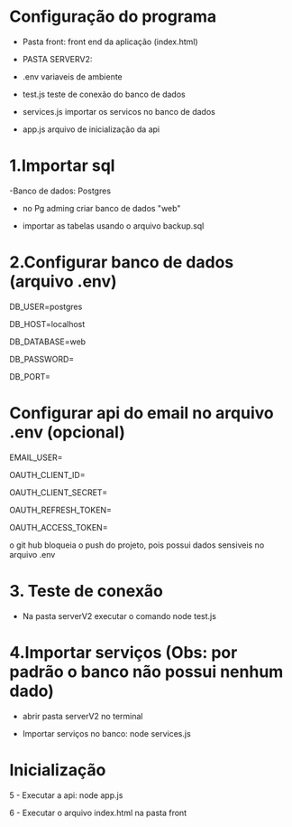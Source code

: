 # Configuração do programa
- Pasta front: front end da aplicação (index.html)

- PASTA SERVERV2:

- .env variaveis de ambiente

- test.js teste de conexão do banco de dados

- services.js importar os servicos no banco de dados

- app.js arquivo de inicialização da api

# 1.Importar sql 
-Banco de dados: Postgres

- no Pg adming criar banco de dados "web"

- importar as tabelas usando o arquivo backup.sql

# 2.Configurar banco de dados (arquivo .env)
DB_USER=postgres

DB_HOST=localhost

DB_DATABASE=web

DB_PASSWORD=

DB_PORT=

# Configurar api do email no arquivo .env (opcional)
EMAIL_USER=

OAUTH_CLIENT_ID=

OAUTH_CLIENT_SECRET=

OAUTH_REFRESH_TOKEN=

OAUTH_ACCESS_TOKEN=

o git hub bloqueia o push do projeto, pois possui dados sensiveis no arquivo .env

# 3. Teste de conexão

- Na pasta serverV2 executar o comando node test.js

# 4.Importar serviços (Obs: por padrão o banco não possui nenhum dado)
- abrir pasta serverV2 no terminal

- Importar serviços no banco: node services.js

# Inicialização
5 - Executar a api: node app.js

6 - Executar o arquivo index.html na pasta front




